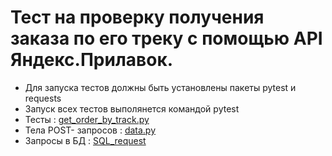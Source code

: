 ﻿# Тест на проверку получения заказа по его треку с помощью API Яндекс.Прилавок.
- Для запуска тестов должны быть установлены пакеты pytest и requests
- Запуск всех тестов выполянется командой pytest
- Тесты : [get_order_by_track.py](create.py)
- Тела POST- запросов : [data.py](data.py)
- Запросы в БД : [SQL_request](SQL_request.sql)